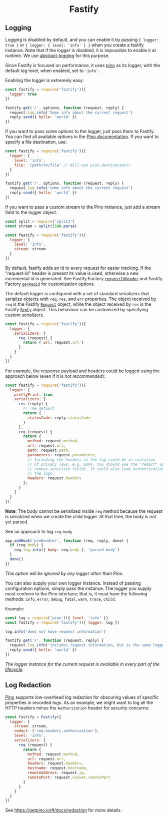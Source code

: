 <h1 align="center">Fastify</h1>

## Logging

Logging is disabled by default, and you can enable it by passing
`{ logger: true }` or `{ logger: { level: 'info' } }` when you create
a fastify instance. Note that if the logger is disabled, it is impossible to
enable it at runtime. We use
[abstract-logging](https://www.npmjs.com/package/abstract-logging) for
this purpose.

Since Fastify is focused on performance, it uses [pino](https://github.com/pinojs/pino) as its logger, with the default log level, when enabled, set to `'info'`.

Enabling the logger is extremely easy:

```js
const fastify = require('fastify')({
  logger: true
})

fastify.get('/', options, function (request, reply) {
  request.log.info('Some info about the current request')
  reply.send({ hello: 'world' })
})
```

If you want to pass some options to the logger, just pass them to Fastify.
You can find all available options in the [Pino documentation](https://github.com/pinojs/pino/blob/main/docs/api.md#pinooptions-stream). If you want to specify a file destination, use:

```js
const fastify = require('fastify')({
  logger: {
    level: 'info',
    file: '/path/to/file' // Will use pino.destination()
  }
})

fastify.get('/', options, function (request, reply) {
  request.log.info('Some info about the current request')
  reply.send({ hello: 'world' })
})
```

If you want to pass a custom stream to the Pino instance, just add a stream field to the logger object.

```js
const split = require('split2')
const stream = split(JSON.parse)

const fastify = require('fastify')({
  logger: {
    level: 'info',
    stream: stream
  }
})
```

<a name="logging-request-id"></a>

By default, fastify adds an id to every request for easier tracking. If the "request-id" header is present its value is used, otherwise a new incremental id is generated. See Fastify Factory [`requestIdHeader`](Server.md#factory-request-id-header) and Fastify Factory [`genReqId`](Server.md#gen-request-id) for customization options.

The default logger is configured with a set of standard serializers that serialize objects with `req`, `res`, and `err` properties. The object received by `req` is the Fastify [`Request`](Request.md) object, while the object received by `res` is the Fastify [`Reply`](Reply.md) object.
This behaviour can be customized by specifying custom serializers.
```js
const fastify = require('fastify')({
  logger: {
    serializers: {
      req (request) {
        return { url: request.url }
      }
    }
  }
})
```
For example, the response payload and headers could be logged using the approach below (even if it is *not recommended*):

```js
const fastify = require('fastify')({
  logger: {
    prettyPrint: true,
    serializers: {
      res (reply) {
        // The default
        return {
          statusCode: reply.statusCode
        }
      },
      req (request) {
        return {
          method: request.method,
          url: request.url,
          path: request.path,
          parameters: request.parameters,
          // Including the headers in the log could be in violation
          // of privacy laws, e.g. GDPR. You should use the "redact" option to
          // remove sensitive fields. It could also leak authentication data in
          // the logs.
          headers: request.headers
        };
      }
    }
  }
});
```
**Note**: The body cannot be serialized inside `req` method because the request is serialized when we create the child logger. At that time, the body is not yet parsed.

See an approach to log `req.body`

```js
app.addHook('preHandler', function (req, reply, done) {
  if (req.body) {
    req.log.info({ body: req.body }, 'parsed body')
  }
  done()
})
```


*This option will be ignored by any logger other than Pino.*

You can also supply your own logger instance. Instead of passing configuration options, simply pass the instance.
The logger you supply must conform to the Pino interface; that is, it must have the following methods:
`info`, `error`, `debug`, `fatal`, `warn`, `trace`, `child`.

Example:

```js
const log = require('pino')({ level: 'info' })
const fastify = require('fastify')({ logger: log })

log.info('does not have request information')

fastify.get('/', function (request, reply) {
  request.log.info('includes request information, but is the same logger instance as `log`')
  reply.send({ hello: 'world' })
})
```

*The logger instance for the current request is available in every part of the [lifecycle](Lifecycle.md).*

## Log Redaction

[Pino](https://getpino.io) supports low-overhead log redaction for
obscuring values of specific properties in recorded logs.
As an example, we might want to log all the HTTP headers minus the
`Authorization` header for security concerns:

```js
const fastify = Fastify({
  logger: {
    stream: stream,
    redact: ['req.headers.authorization'],
    level: 'info',
    serializers: {
      req (request) {
        return {
          method: request.method,
          url: request.url,
          headers: request.headers,
          hostname: request.hostname,
          remoteAddress: request.ip,
          remotePort: request.socket.remotePort
        }
      }
    }
  }
})
```

See https://getpino.io/#/docs/redaction for more details.
